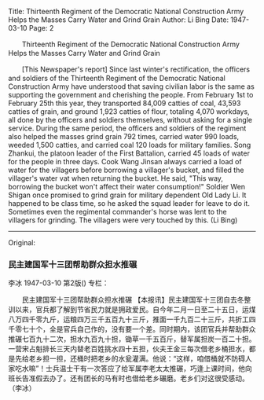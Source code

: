 Title: Thirteenth Regiment of the Democratic National Construction Army Helps the Masses Carry Water and Grind Grain
Author: Li Bing
Date: 1947-03-10
Page: 2

　　Thirteenth Regiment of the Democratic National Construction Army Helps the Masses Carry Water and Grind Grain

　　[This Newspaper's report] Since last winter's rectification, the officers and soldiers of the Thirteenth Regiment of the Democratic National Construction Army have understood that saving civilian labor is the same as supporting the government and cherishing the people. From February 1st to February 25th this year, they transported 84,009 catties of coal, 43,593 catties of grain, and ground 1,923 catties of flour, totaling 4,070 workdays, all done by the officers and soldiers themselves, without asking for a single service. During the same period, the officers and soldiers of the regiment also helped the masses grind grain 792 times, carried water 990 loads, weeded 1,500 catties, and carried coal 120 loads for military families. Song Zhankui, the platoon leader of the First Battalion, carried 45 loads of water for the people in three days. Cook Wang Jinsan always carried a load of water for the villagers before borrowing a villager's bucket, and filled the villager's water vat when returning the bucket. He said, "This way, borrowing the bucket won't affect their water consumption!" Soldier Wen Shigan once promised to grind grain for military dependent Old Lady Li. It happened to be class time, so he asked the squad leader for leave to do it. Sometimes even the regimental commander's horse was lent to the villagers for grinding. The villagers were very touched by this. (Li Bing)



<hr /> 

Original: 


### 民主建国军十三团帮助群众担水推碾
李冰
1947-03-10
第2版()
专栏：

　　民主建国军十三团帮助群众担水推碾
    【本报讯】民主建国军十三团自去冬整训以来，官兵都了解到节省民力就是拥政爱民。自今年二月一日至二十五日，运煤八万四千零九斤，运粮四万三千五百九十三斤，推面一千九百二十三斤，共折工四千零七十个，全是官兵自己作的，没有要一个差。同时期内，该团官兵并帮助群众推碾七百九十二次，担水九百九十担，锄草一千五百斤，替军属担炭一百二十担。一营宋占魁排长三天内替老百姓挑水四十五担，伙夫王金三每次借老乡桶担水，都是先给老乡担一担，还桶时把老乡的水瓮灌满。他说：“这样，咱借桶就不防碍人家吃水嘛”！士兵温士干有一次答应了给军属李老太太推碾，巧逢上课时间，他向班长告准假去办了。还有团长的马有时也借给老乡碾磨。老乡们对这很受感动。（李冰）
